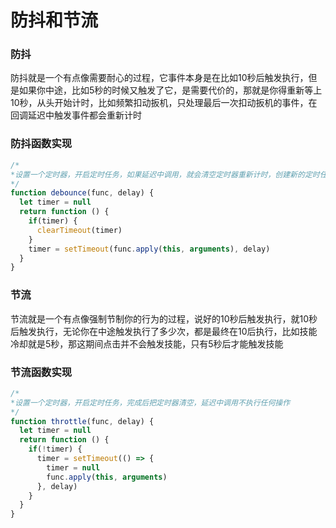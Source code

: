 # 防抖和节流
### 防抖
防抖就是一个有点像需要耐心的过程，它事件本身是在比如10秒后触发执行，但是如果你中途，比如5秒的时候又触发了它，是需要代价的，那就是你得重新等上10秒，从头开始计时，比如频繁扣动扳机，只处理最后一次扣动扳机的事件，在回调延迟中触发事件都会重新计时
### 防抖函数实现
```js
/*
*设置一个定时器，开启定时任务，如果延迟中调用，就会清空定时器重新计时，创建新的定时任务
*/
function debounce(func, delay) {
  let timer = null
  return function () {
    if(timer) {
      clearTimeout(timer)
    }
    timer = setTimeout(func.apply(this, arguments), delay)
  }
}
```
### 节流
节流就是一个有点像强制节制你的行为的过程，说好的10秒后触发执行，就10秒后触发执行，无论你在中途触发执行了多少次，都是最终在10后执行，比如技能冷却就是5秒，那这期间点击并不会触发技能，只有5秒后才能触发技能
### 节流函数实现
```js
/*
*设置一个定时器，开启定时任务，完成后把定时器清空，延迟中调用不执行任何操作
*/
function throttle(func, delay) {
  let timer = null
  return function () {
    if(!timer) {
      timer = setTimeout(() => {
        timer = null
        func.apply(this, arguments)
      }, delay)
    }
  }
}
```
